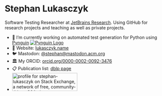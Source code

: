 # Stephan Lukasczyk

Software Testing Researcher at [JetBrains Research](https://www.jetbrains.com/research/).
Using GitHub for research projects and teaching as well as private projects.

- 🔭 I’m currently working on automated test generation for Python using [Pynguin](https://github.com/se2p/pynguin)
  [![Pynguin Logo](https://raw.githubusercontent.com/se2p/pynguin/master/docs/source/_static/pynguin-logo.png)](https://github.com/se2p/pynguin)
- 💬 Website: [lukasczyk.name](https://www.lukasczyk.name)
- 🐦 Mastodon: [@stephan@mastodon.acm.org](https://mastodon.acm.org/@stephan)
- 🏛 My ORCID: [orcid.org/0000-0002-0092-3476](https://orcid.org/0000-0002-0092-3476)
- 📋 Publication list: [dblp page](https://dblp.uni-trier.de/pid/256/6133.html)
- <a href="https://stackexchange.com/users/1489512"><img src="https://stackexchange.com/users/flair/1489512.png" width="208" height="58" alt="profile for stephan-lukasczyk on Stack Exchange, a network of free, community-driven Q&amp;A sites" title="profile for stephan-lukasczyk on Stack Exchange, a network of free, community-driven Q&amp;A sites"></a>

